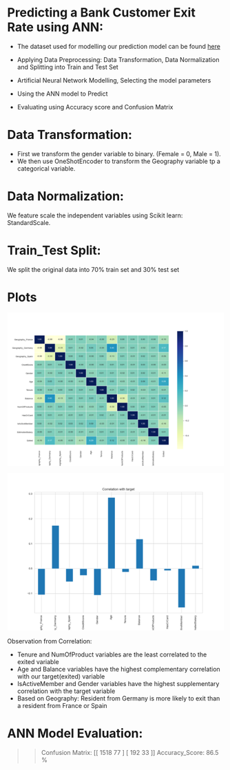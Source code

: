 # Predicting a Bank Customer Exit Rate using ANN:

* The dataset used for modelling our prediction model can be found [here](https://github.com/srikanthv0610/Artificial-Neural-Network_Predicting-BankCustomer-ExitRate/tree/main/Dataset)

* Applying Data Preprocessing: Data Transformation, Data Normalization and Splitting into Train and Test Set

* Artificial Neural Network Modelling, Selecting the model parameters

* Using the ANN model to Predict

* Evaluating using Accuracy score and Confusion Matrix

# Data Transformation:

* First we transform the gender variable to binary. (Female = 0, Male = 1).
* We then use OneShotEncoder to transform the Geography variable tp a categorical variable.

# Data Normalization:

We feature scale the independent variables using Scikit learn: StandardScale.

# Train_Test Split:

We split the original data into 70% train set and 30% test set 


# Plots
![Heatmap](https://github.com/srikanthv0610/Artificial-Neural-Network_Predicting-BankCustomer-ExitRate/blob/main/Plots/Correlation_analysis.png)

![Correlation](https://github.com/srikanthv0610/Artificial-Neural-Network_Predicting-BankCustomer-ExitRate/blob/main/Plots/Correlation_target.png)

Observation from Correlation:

* Tenure and NumOfProduct variables are the least correlated to the exited variable
* Age and Balance variables have the highest complementary correlation with our target(exited) variable
* IsActiveMember and Gender variables have the highest supplementary correlation with the target variable
* Based on Geography: Resident from Germany is more likely to exit than a resident from France or Spain

# ANN Model Evaluation:

>> Confusion Matrix: [[ 1518 77 ] [ 192 33 ]]
>> Accuracy_Score: 86.5 %





